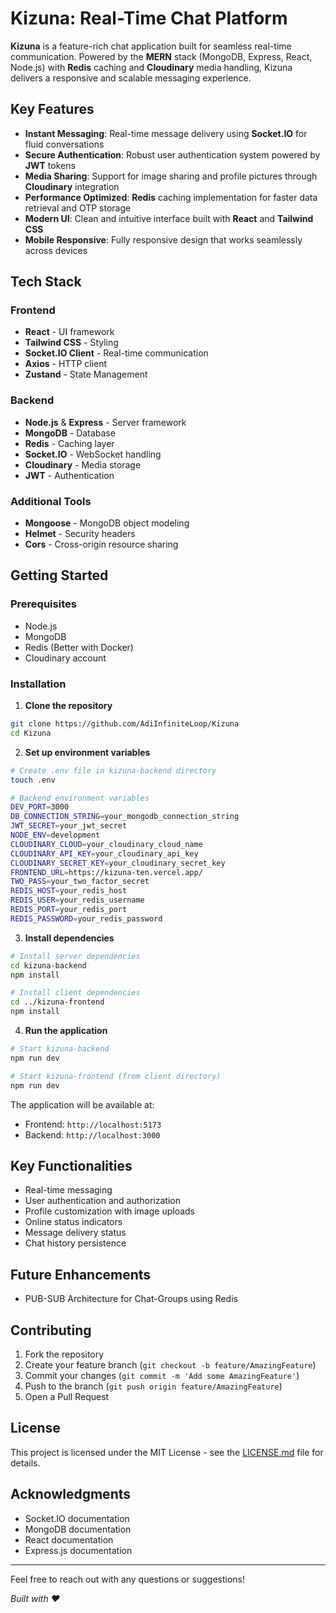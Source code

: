 # **Kizuna: Real-Time Chat Platform**

**Kizuna** is a feature-rich chat application built for seamless real-time communication. Powered by the **MERN** stack (MongoDB, Express, React, Node.js) with **Redis** caching and **Cloudinary** media handling, Kizuna delivers a responsive and scalable messaging experience.

## **Key Features**

- **Instant Messaging**: Real-time message delivery using **Socket.IO** for fluid conversations
- **Secure Authentication**: Robust user authentication system powered by **JWT** tokens
- **Media Sharing**: Support for image sharing and profile pictures through **Cloudinary** integration
- **Performance Optimized**: **Redis** caching implementation for faster data retrieval and OTP storage
- **Modern UI**: Clean and intuitive interface built with **React** and **Tailwind CSS**
- **Mobile Responsive**: Fully responsive design that works seamlessly across devices

## **Tech Stack**

### Frontend
- **React** - UI framework
- **Tailwind CSS** - Styling
- **Socket.IO Client** - Real-time communication
- **Axios** - HTTP client
- **Zustand** - State Management

### Backend
- **Node.js** & **Express** - Server framework
- **MongoDB** - Database
- **Redis** - Caching layer
- **Socket.IO** - WebSocket handling
- **Cloudinary** - Media storage
- **JWT** - Authentication

### Additional Tools
- **Mongoose** - MongoDB object modeling
- **Helmet** - Security headers
- **Cors** - Cross-origin resource sharing

## **Getting Started**

### Prerequisites
- Node.js
- MongoDB
- Redis (Better with Docker)
- Cloudinary account

### Installation

1. **Clone the repository**
```bash
git clone https://github.com/AdiInfiniteLoop/Kizuna
cd Kizuna
```

2. **Set up environment variables**
```bash
# Create .env file in kizuna-backend directory
touch .env

# Backend environment variables
DEV_PORT=3000
DB_CONNECTION_STRING=your_mongodb_connection_string
JWT_SECRET=your_jwt_secret
NODE_ENV=development
CLOUDINARY_CLOUD=your_cloudinary_cloud_name
CLOUDINARY_API_KEY=your_cloudinary_api_key
CLOUDINARY_SECRET_KEY=your_cloudinary_secret_key
FRONTEND_URL=https://kizuna-ten.vercel.app/
TWO_PASS=your_two_factor_secret
REDIS_HOST=your_redis_host
REDIS_USER=your_redis_username
REDIS_PORT=your_redis_port
REDIS_PASSWORD=your_redis_password
```

3. **Install dependencies**
```bash
# Install server dependencies
cd kizuna-backend
npm install

# Install client dependencies
cd ../kizuna-frontend
npm install
```

4. **Run the application**
```bash
# Start kizuna-backend 
npm run dev

# Start kizuna-frontend (from client directory)
npm run dev
```

The application will be available at:
- Frontend: `http://localhost:5173`
- Backend: `http://localhost:3000`

## **Key Functionalities**

- Real-time messaging
- User authentication and authorization
- Profile customization with image uploads
- Online status indicators
- Message delivery status
- Chat history persistence

## **Future Enhancements**

- PUB-SUB Architecture for Chat-Groups using Redis

## **Contributing**

1. Fork the repository
2. Create your feature branch (`git checkout -b feature/AmazingFeature`)
3. Commit your changes (`git commit -m 'Add some AmazingFeature'`)
4. Push to the branch (`git push origin feature/AmazingFeature`)
5. Open a Pull Request

## **License**

This project is licensed under the MIT License - see the [LICENSE.md](LICENSE.md) file for details.

## **Acknowledgments**

- Socket.IO documentation
- MongoDB documentation
- React documentation
- Express.js documentation

---

Feel free to reach out with any questions or suggestions!

*Built with ❤️*
